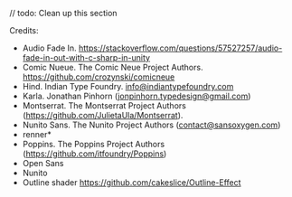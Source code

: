 // todo: Clean up this section

Credits:
* Audio Fade In. https://stackoverflow.com/questions/57527257/audio-fade-in-out-with-c-sharp-in-unity
* Comic Nueue. The Comic Neue Project Authors. https://github.com/crozynski/comicneue
* Hind. Indian Type Foundry. info@indiantypefoundry.com
* Karla. Jonathan Pinhorn (jonpinhorn.typedesign@gmail.com)
* Montserrat. The Montserrat Project Authors (https://github.com/JulietaUla/Montserrat).
* Nunito Sans. The Nunito Project Authors (contact@sansoxygen.com)
* renner*
* Poppins. The Poppins Project Authors (https://github.com/itfoundry/Poppins)
* Open Sans
* Nunito
* Outline shader https://github.com/cakeslice/Outline-Effect